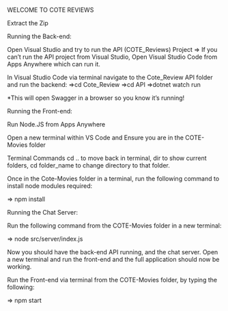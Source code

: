 WELCOME TO COTE REVIEWS

Extract the Zip

Running the Back-end:

Open Visual Studio and try to run the API (COTE_Reviews) Project
⇒ If you can’t run the API project from Visual Studio, Open Visual Studio Code from Apps Anywhere which can run it.

In Visual Studio Code via terminal navigate to the Cote_Review API folder and run the backend: 
⇒cd Cote_Review
⇒cd API
 ⇒dotnet watch run

*This will open Swagger in a browser so you know it’s running!

Running the Front-end:

Run Node.JS from Apps Anywhere

Open a new terminal within VS Code and Ensure you are in the COTE-Movies folder

Terminal Commands
cd .. to move back in terminal, dir to show current folders, cd folder_name to change directory to that folder.

Once in the Cote-Movies folder in a terminal, run the following command to install node modules required:

⇒ npm install

Running the Chat Server:

Run the following command from the COTE-Movies folder in a new terminal:

⇒ node src/server/index.js

Now you should have the back-end API running, and the chat server.  Open a new terminal and run the front-end and the full application should now be working.

Run the Front-end via terminal from the COTE-Movies folder, by typing the following:

⇒ npm start

